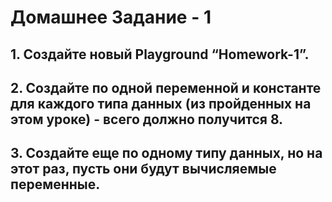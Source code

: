 # Домашнее Задание - 1

## 1. Создайте новый Playground “Homework-1”.

## 2. Создайте по одной переменной и константе для каждого типа данных (из пройденных на этом уроке) - всего должно получится 8.

## 3. Создайте еще по одному типу данных, но на этот раз, пусть они будут вычисляемые переменные.

